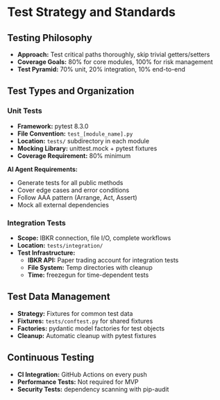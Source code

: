 # Test Strategy and Standards

## Testing Philosophy
- **Approach:** Test critical paths thoroughly, skip trivial getters/setters
- **Coverage Goals:** 80% for core modules, 100% for risk management
- **Test Pyramid:** 70% unit, 20% integration, 10% end-to-end

## Test Types and Organization

### Unit Tests
- **Framework:** pytest 8.3.0
- **File Convention:** `test_[module_name].py`
- **Location:** `tests/` subdirectory in each module
- **Mocking Library:** unittest.mock + pytest fixtures
- **Coverage Requirement:** 80% minimum

**AI Agent Requirements:**
- Generate tests for all public methods
- Cover edge cases and error conditions
- Follow AAA pattern (Arrange, Act, Assert)
- Mock all external dependencies

### Integration Tests
- **Scope:** IBKR connection, file I/O, complete workflows
- **Location:** `tests/integration/`
- **Test Infrastructure:**
  - **IBKR API:** Paper trading account for integration tests
  - **File System:** Temp directories with cleanup
  - **Time:** freezegun for time-dependent tests

## Test Data Management
- **Strategy:** Fixtures for common test data
- **Fixtures:** `tests/conftest.py` for shared fixtures
- **Factories:** pydantic model factories for test objects
- **Cleanup:** Automatic cleanup with pytest fixtures

## Continuous Testing
- **CI Integration:** GitHub Actions on every push
- **Performance Tests:** Not required for MVP
- **Security Tests:** dependency scanning with pip-audit
